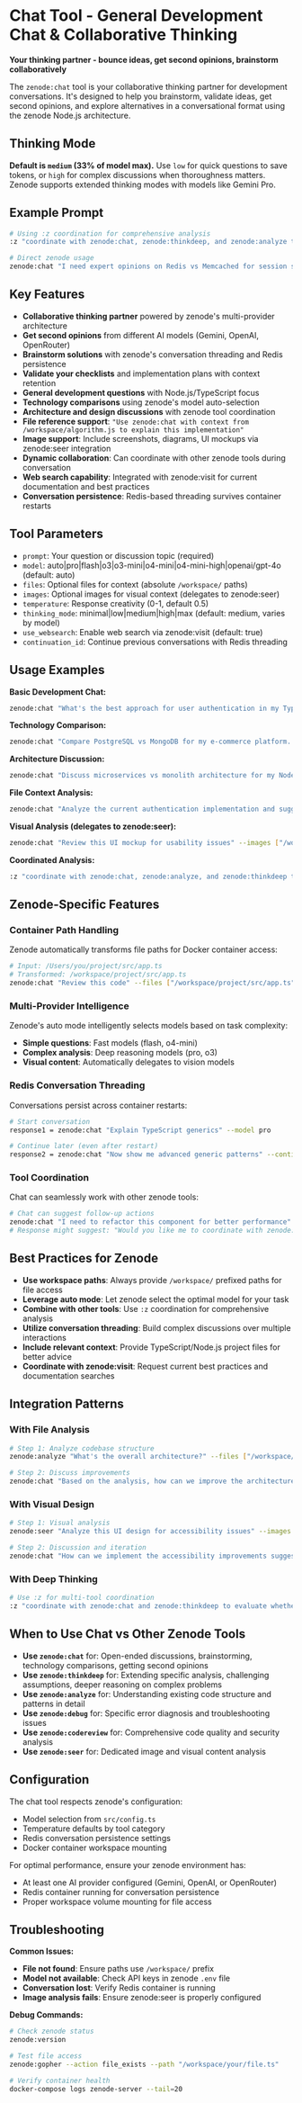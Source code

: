 # Chat Tool - General Development Chat & Collaborative Thinking

**Your thinking partner - bounce ideas, get second opinions, brainstorm collaboratively**

The `zenode:chat` tool is your collaborative thinking partner for development conversations. It's designed to help you brainstorm, validate ideas, get second opinions, and explore alternatives in a conversational format using the zenode Node.js architecture.

## Thinking Mode

**Default is `medium` (33% of model max).** Use `low` for quick questions to save tokens, or `high` for complex discussions when thoroughness matters. Zenode supports extended thinking modes with models like Gemini Pro.

## Example Prompt

```bash
# Using :z coordination for comprehensive analysis
:z "coordinate with zenode:chat, zenode:thinkdeep, and zenode:analyze to pick the best approach for Redis vs Memcached session storage. Analyze the project context and provide a thorough comparison."

# Direct zenode usage
zenode:chat "I need expert opinions on Redis vs Memcached for session storage in my Node.js app. Consider performance, persistence, and scalability factors." --model pro --thinking-mode high
```

## Key Features

- **Collaborative thinking partner** powered by zenode's multi-provider architecture
- **Get second opinions** from different AI models (Gemini, OpenAI, OpenRouter)
- **Brainstorm solutions** with zenode's conversation threading and Redis persistence
- **Validate your checklists** and implementation plans with context retention
- **General development questions** with Node.js/TypeScript focus
- **Technology comparisons** using zenode's model auto-selection
- **Architecture and design discussions** with zenode tool coordination
- **File reference support**: `"Use zenode:chat with context from /workspace/algorithm.js to explain this implementation"`
- **Image support**: Include screenshots, diagrams, UI mockups via zenode:seer integration
- **Dynamic collaboration**: Can coordinate with other zenode tools during conversation
- **Web search capability**: Integrated with zenode:visit for current documentation and best practices
- **Conversation persistence**: Redis-based threading survives container restarts

## Tool Parameters

- `prompt`: Your question or discussion topic (required)
- `model`: auto|pro|flash|o3|o3-mini|o4-mini|o4-mini-high|openai/gpt-4o (default: auto)
- `files`: Optional files for context (absolute `/workspace/` paths)
- `images`: Optional images for visual context (delegates to zenode:seer)
- `temperature`: Response creativity (0-1, default 0.5)
- `thinking_mode`: minimal|low|medium|high|max (default: medium, varies by model)
- `use_websearch`: Enable web search via zenode:visit (default: true)
- `continuation_id`: Continue previous conversations with Redis threading

## Usage Examples

**Basic Development Chat:**
```bash
zenode:chat "What's the best approach for user authentication in my TypeScript React app?" --model auto
```

**Technology Comparison:**
```bash
zenode:chat "Compare PostgreSQL vs MongoDB for my e-commerce platform. Consider TypeScript integration and scalability." --model pro --thinking-mode high
```

**Architecture Discussion:**
```bash
zenode:chat "Discuss microservices vs monolith architecture for my Node.js project. Factor in Docker deployment and team size." --model flash --use-websearch true
```

**File Context Analysis:**
```bash
zenode:chat "Analyze the current authentication implementation and suggest improvements" --files ["/workspace/src/auth/auth.service.ts"] --model pro
```

**Visual Analysis (delegates to zenode:seer):**
```bash
zenode:chat "Review this UI mockup for usability issues" --images ["/workspace/designs/mockup.png"] --model auto
```

**Coordinated Analysis:**
```bash
:z "coordinate with zenode:chat, zenode:analyze, and zenode:thinkdeep to evaluate this API design pattern"
```

## Zenode-Specific Features

### Container Path Handling
Zenode automatically transforms file paths for Docker container access:
```bash
# Input: /Users/you/project/src/app.ts
# Transformed: /workspace/project/src/app.ts
zenode:chat "Review this code" --files ["/workspace/project/src/app.ts"]
```

### Multi-Provider Intelligence
Zenode's auto mode intelligently selects models based on task complexity:
- **Simple questions**: Fast models (flash, o4-mini)
- **Complex analysis**: Deep reasoning models (pro, o3)
- **Visual content**: Automatically delegates to vision models

### Redis Conversation Threading
Conversations persist across container restarts:
```bash
# Start conversation
response1 = zenode:chat "Explain TypeScript generics" --model pro

# Continue later (even after restart)
response2 = zenode:chat "Now show me advanced generic patterns" --continuation-id {response1.continuation_id}
```

### Tool Coordination
Chat can seamlessly work with other zenode tools:
```bash
# Chat can suggest follow-up actions
zenode:chat "I need to refactor this component for better performance" --files ["/workspace/src/Component.tsx"]
# Response might suggest: "Would you like me to coordinate with zenode:codereview and zenode:refactor for a comprehensive analysis?"
```

## Best Practices for Zenode

- **Use workspace paths**: Always provide `/workspace/` prefixed paths for file access
- **Leverage auto mode**: Let zenode select the optimal model for your task
- **Combine with other tools**: Use `:z` coordination for comprehensive analysis
- **Utilize conversation threading**: Build complex discussions over multiple interactions
- **Include relevant context**: Provide TypeScript/Node.js project files for better advice
- **Coordinate with zenode:visit**: Request current best practices and documentation searches

## Integration Patterns

### With File Analysis
```bash
# Step 1: Analyze codebase structure
zenode:analyze "What's the overall architecture?" --files ["/workspace/src"] --output-format summary

# Step 2: Discuss improvements
zenode:chat "Based on the analysis, how can we improve the architecture for better testability?" --continuation-id {analysis_id}
```

### With Visual Design
```bash
# Step 1: Visual analysis
zenode:seer "Analyze this UI design for accessibility issues" --images ["/workspace/designs/ui.png"]

# Step 2: Discussion and iteration
zenode:chat "How can we implement the accessibility improvements suggested in the design analysis?" --continuation-id {seer_id}
```

### With Deep Thinking
```bash
# Use :z for multi-tool coordination
:z "coordinate with zenode:chat and zenode:thinkdeep to evaluate whether to migrate from Express.js to Fastify for our API"
```

## When to Use Chat vs Other Zenode Tools

- **Use `zenode:chat`** for: Open-ended discussions, brainstorming, technology comparisons, getting second opinions
- **Use `zenode:thinkdeep`** for: Extending specific analysis, challenging assumptions, deeper reasoning on complex problems
- **Use `zenode:analyze`** for: Understanding existing code structure and patterns in detail
- **Use `zenode:debug`** for: Specific error diagnosis and troubleshooting issues
- **Use `zenode:codereview`** for: Comprehensive code quality and security analysis
- **Use `zenode:seer`** for: Dedicated image and visual content analysis

## Configuration

The chat tool respects zenode's configuration:
- Model selection from `src/config.ts`
- Temperature defaults by tool category
- Redis conversation persistence settings
- Docker container workspace mounting

For optimal performance, ensure your zenode environment has:
- At least one AI provider configured (Gemini, OpenAI, or OpenRouter)
- Redis container running for conversation persistence
- Proper workspace volume mounting for file access

## Troubleshooting

**Common Issues:**
- **File not found**: Ensure paths use `/workspace/` prefix
- **Model not available**: Check API keys in zenode `.env` file
- **Conversation lost**: Verify Redis container is running
- **Image analysis fails**: Ensure zenode:seer is properly configured

**Debug Commands:**
```bash
# Check zenode status
zenode:version

# Test file access
zenode:gopher --action file_exists --path "/workspace/your/file.ts"

# Verify container health
docker-compose logs zenode-server --tail=20
```